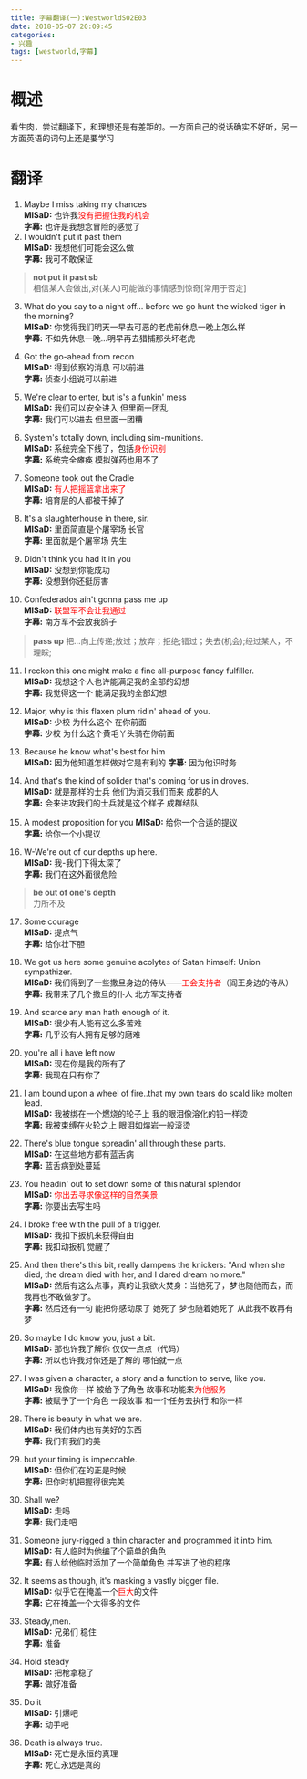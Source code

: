 ```yaml
---
title: 字幕翻译(一):WestworldS02E03
date: 2018-05-07 20:09:45
categories: 
- 兴趣
tags: [westworld,字幕]
---
```


# 概述
看生肉，尝试翻译下，和理想还是有差距的。一方面自己的说话确实不好听，另一方面英语的词句上还是要学习
<!-- more -->
# 翻译
1.  Maybe I miss taking my chances  
**MISaD:** 也许我<font color="#FF0000">没有把握住我的机会</font>  
**字幕:** 也许是我想念冒险的感觉了  
2. I wouldn't put it past them  
**MISaD:** 我想他们可能会这么做  
**字幕:** 我可不敢保证 

  > **not put it past sb**  
  > 相信某人会做出,对(某人)可能做的事情感到惊奇[常用于否定]

3. What do you say to a night off... before we go hunt the wicked tiger in the morning?  
**MISaD:** 你觉得我们明天一早去可恶的老虎前休息一晚上怎么样  
**字幕:** 不如先休息一晚...明早再去猎捕那头坏老虎  

4. Got the go-ahead from recon  
**MISaD:** 得到侦察的消息 可以前进  
**字幕:**  侦查小组说可以前进  

5. We're clear to enter, but is's a funkin' mess  
**MISaD:** 我们可以安全进入  但里面一团乱  
**字幕:**  我们可以进去  但里面一团糟  

6. System's totally down, including sim-munitions.  
**MISaD:** 系统完全下线了，包括<font color="#FF0000">身份识别</font>  
**字幕:** 系统完全瘫痪  模拟弹药也用不了

7. Someone took out the Cradle  
**MISaD:** <font color="#FF0000"> 有人把摇篮拿出来了</font>  
**字幕:** 培育层的人都被干掉了

8. It's a slaughterhouse in there, sir.   
**MISaD:** 里面简直是个屠宰场 长官  
**字幕:** 里面就是个屠宰场  先生  

9. Didn't think you had it in you  
**MISaD:** 没想到你能成功  
**字幕:** 没想到你还挺厉害  

10. Confederados ain't gonna pass me up  
**MISaD:** <font color="#FF0000">联盟军不会让我通过</font>  
**字幕:** 南方军不会放我鸽子  

  > **pass up**
  > 把…向上传递;放过；放弃；拒绝;错过；失去(机会);经过某人，不理睬;

11. I reckon this one might make a fine all-purpose fancy fulfiller.  
**MISaD:** 我想这个人也许能满足我的全部的幻想  
**字幕:** 我觉得这一个 能满足我的全部幻想  

12. Major, why is this flaxen plum ridin' ahead of you.  
**MISaD:** 少校 为什么这个 在你前面  
**字幕:** 少校  为什么这个黄毛丫头骑在你前面  

13. Because he know what's best for him  
**MISaD:** 因为他知道怎样做对它是有利的
**字幕:** 因为他识时务  
14. And that's the kind of solider that's coming for us in droves.  
**MISaD:** 就是那样的士兵  他们为消灭我们而来 成群的人  
**字幕:** 会来进攻我们的士兵就是这个样子 成群结队  

15. A modest proposition for you
**MISaD:** 给你一个合适的提议  
**字幕:** 给你一个小提议  

16. W-We're out of our depths up here.  
**MISaD:** 我-我们下得太深了  
**字幕:** 我们在这外面很危险  

  > **be out of one's depth**  
  > 力所不及

17. Some courage  
**MISaD:** 提点气   
**字幕:** 给你壮下胆  

18. We got us here some genuine acolytes of Satan himself: Union sympathizer.  
**MISaD:** 我们得到了一些撒旦身边的侍从——<font color="#FF0000">工会支持者</font>（阎王身边的侍从）  
**字幕:** 我带来了几个撒旦的仆人 北方军支持者   

19. And scarce any man hath enough of it.  
**MISaD:**  很少有人能有这么多苦难  
**字幕:** 几乎没有人拥有足够的磨难  

20. you're all i have left now  
**MISaD:** 现在你是我的所有了  
**字幕:** 我现在只有你了  

21. I am bound upon a wheel of fire..that my own tears do scald like molten lead.  
**MISaD:** 我被绑在一个燃烧的轮子上  我的眼泪像溶化的铅一样烫   
**字幕:** 我被束缚在火轮之上  眼泪如熔岩一般滚烫  

22. There's blue tongue spreadin' all through these parts.  
**MISaD:** 在这些地方都有蓝舌病    
**字幕:** 蓝舌病到处蔓延  

23. You headin' out to set down some of this natural splendor  
**MISaD:** <font color="#FF0000">你出去寻求像这样的自然美景</font>  
**字幕:** 你要出去写生吗  

24. I broke free with the pull of a trigger.  
**MISaD:** 我扣下扳机来获得自由   
**字幕:** 我扣动扳机  觉醒了  

25. And then there's this bit, really dampens the knickers: "And when she died, the dream died with her, and I dared dream no more."  
**MISaD:** 然后有这么点事，真的让我欲火焚身：当她死了，梦也随他而去，而我再也不敢做梦了。   
**字幕:** 然后还有一句 能把你感动尿了 她死了  梦也随着她死了 从此我不敢再有梦  

26. So maybe I do know you, just a bit.  
**MISaD:** 那也许我了解你 仅仅一点点（代码）  
**字幕:** 所以也许我对你还是了解的 哪怕就一点  

27. I was given a character, a story  and a function to serve, like you.  
**MISaD:** 我像你一样 被给予了角色 故事和功能来<font color="#FF0000">为他服务</font>  
**字幕:** 被赋予了一个角色  一段故事 和一个任务去执行  和你一样  

28. There is beauty in what we are.  
**MISaD:** 我们体内也有美好的东西  
**字幕:** 我们有我们的美  

29. but your timing is impeccable.  
**MISaD:** 但你们在的正是时候  
**字幕:** 但你时机把握得很完美  

30. Shall we?  
**MISaD:** 走吗   
**字幕:** 我们走吧  

31. Someone jury-rigged a thin character and programmed it into him.  
**MISaD:** 有人临时为他编了个简单的角色   
**字幕:** 有人给他临时添加了一个简单角色 并写进了他的程序  

32. It seems as though, it's masking a vastly bigger file.  
**MISaD:** 似乎它在掩盖一个<font color="#FF0000">巨大</font>的文件  
**字幕:** 它在掩盖一个大得多的文件  

33. Steady,men.  
**MISaD:** 兄弟们 稳住   
**字幕:** 准备  

34. Hold steady  
**MISaD:** 把枪拿稳了  
**字幕:** 做好准备  

35. Do it  
**MISaD:** 引爆吧  
**字幕:** 动手吧  

36. Death is always true.  
**MISaD:** 死亡是永恒的真理  
**字幕:** 死亡永远是真的  